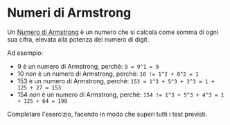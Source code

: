 # Numeri di Armstrong

Un [Numero di Armstrong](https://en.wikipedia.org/wiki/Narcissistic_number) è un numero che si calcola come somma di ogni sua cifra, elevata alla potenza del numero di digit.

Ad esempio:

- 9 è un numero di Armstrong, perchè: `9 = 9^1 = 9`
- 10 *non* è un numero di Armstrong, perchè: `10 != 1^2 + 0^2 = 1`
- 153 è un numero di Armstrong, perchè: `153 = 1^3 + 5^3 + 3^3 = 1 + 125 + 27 = 153`
- 154 *non* è un numero di Armstrong, perchè: `154 != 1^3 + 5^3 + 4^3 = 1 + 125 + 64 = 190`

Completare l'esercizio, facendo in modo che superi tutti i test previsti.
